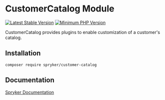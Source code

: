 # CustomerCatalog Module
[![Latest Stable Version](https://poser.pugx.org/spryker/customer-catalog/v/stable.svg)](https://packagist.org/packages/spryker/customer-catalog)
[![Minimum PHP Version](https://img.shields.io/badge/php-%3E%3D%208.1-8892BF.svg)](https://php.net/)

CustomerCatalog provides plugins to enable customization of a customer's catalog.

## Installation

```
composer require spryker/customer-catalog
```

## Documentation

[Spryker Documentation](https://docs.spryker.com)
